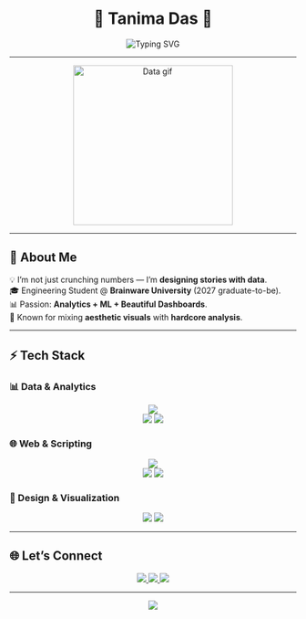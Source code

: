 <h1 align="center"> 
  🌸 Tanima Das 🌸  
</h1>

<p align="center">
  <img src="https://readme-typing-svg.demolab.com?font=Fira+Code&size=22&pause=1000&color=F58DA9&center=true&vCenter=true&width=500&lines=Aspiring+Data+Analyst;ML+Learner+%26+Problem+Solver;Power+BI+%7C+SQL+%7C+Python" alt="Typing SVG" />
</p>

---

<p align="center">
  <img src="https://media.giphy.com/media/du3J3cXyzhj75IOgvA/giphy.gif" width="280" alt="Data gif"/>
</p>

---

## 🎯 About Me
💡 I’m not just crunching numbers — I’m **designing stories with data**.  
🎓 Engineering Student @ **Brainware University** (2027 graduate-to-be).  
📊 Passion: **Analytics + ML + Beautiful Dashboards**.  
🎨 Known for mixing **aesthetic visuals** with **hardcore analysis**.  

---

## ⚡ Tech Stack

### 📊 Data & Analytics  
<p align="center">
  <img src="https://skillicons.dev/icons?i=python,numpy,pandas,mysql" />
  <br>
  <img src="https://img.shields.io/badge/Power%20BI-F2C811?style=for-the-badge&logo=powerbi&logoColor=black"/>
  <img src="https://img.shields.io/badge/Excel-217346?style=for-the-badge&logo=microsoft-excel&logoColor=white"/>
</p>

### 🌐 Web & Scripting  
<p align="center">
  <img src="https://skillicons.dev/icons?i=html,css,js,git,github" />
  <br>
  <img src="https://img.shields.io/badge/Streamlit-FF4B4B?style=for-the-badge&logo=streamlit&logoColor=white"/>
  <img src="https://img.shields.io/badge/Google%20Earth%20Engine-34A853?style=for-the-badge&logo=googleearth&logoColor=white"/>
</p>

### 🎨 Design & Visualization  
<p align="center">
  <img src="https://img.shields.io/badge/Figma-F24E1E?style=for-the-badge&logo=figma&logoColor=white"/>
  <img src="https://img.shields.io/badge/Framer-000000?style=for-the-badge&logo=framer&logoColor=white"/>
</p> 

---

## 🌐 Let’s Connect
<p align="center">
  <a href="https://www.linkedin.com/in/tanima-das-3b4289282" target="_blank">
    <img src="https://img.shields.io/badge/LinkedIn-0077B5?style=for-the-badge&logo=linkedin&logoColor=white"/>
  </a>
  <a href="mailto:tanimadas700@gmail.com">
    <img src="https://img.shields.io/badge/Gmail-D14836?style=for-the-badge&logo=gmail&logoColor=white"/>
  </a>
  <a href="https://twitter.com/tanima_das_" target="_blank">
    <img src="https://img.shields.io/badge/Twitter-1DA1F2?style=for-the-badge&logo=twitter&logoColor=white"/>
  </a>
</p>

---

<p align="center">
  <img src="https://capsule-render.vercel.app/api?type=waving&color=EFA7A7&height=120&section=footer"/>
</p>

